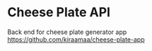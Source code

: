 # Cheese Plate API

Back end for cheese plate generator app
https://github.com/kiraamaa/cheese-plate-app
